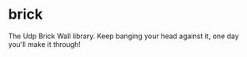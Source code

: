 # brick
The Udp Brick Wall library.  Keep banging your head against it, one day you'll make it through!
